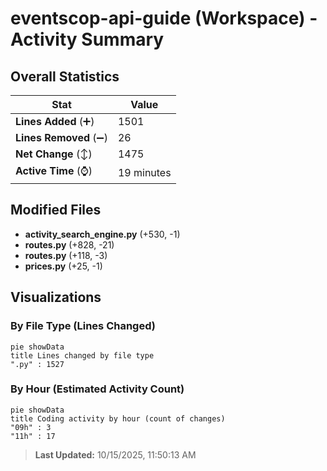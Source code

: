 # eventscop-api-guide (Workspace) - Activity Summary 

## Overall Statistics

| Stat                   | Value                                                             |
| ---------------------- | ----------------------------------------------------------------- |
| **Lines Added** (➕)   | 1501                                          |
| **Lines Removed** (➖) | 26                                        |
| **Net Change** (↕)    | 1475                |
| **Active Time** (⌚)   | 19 minutes |


## Modified Files
- **activity_search_engine.py** (+530, -1)
- **routes.py** (+828, -21)
- **routes.py** (+118, -3)
- **prices.py** (+25, -1)

## Visualizations

### By File Type (Lines Changed)

```mermaid
pie showData
title Lines changed by file type
".py" : 1527
```

### By Hour (Estimated Activity Count)

```mermaid
pie showData
title Coding activity by hour (count of changes)
"09h" : 3
"11h" : 17
```


> **Last Updated:** 10/15/2025, 11:50:13 AM